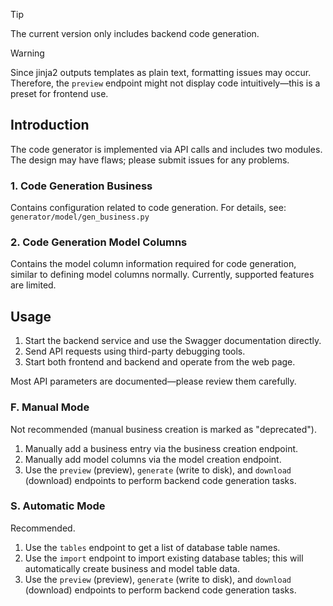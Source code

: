 > [!TIP]
> The current version only includes backend code generation.

> [!WARNING]
> Since jinja2 outputs templates as plain text, formatting issues may occur. Therefore, the `preview` endpoint might not display code intuitively—this is a preset for frontend use.

## Introduction

The code generator is implemented via API calls and includes two modules. The design may have flaws; please submit issues for any problems.

### 1. Code Generation Business

Contains configuration related to code generation. For details, see: `generator/model/gen_business.py`

### 2. Code Generation Model Columns

Contains the model column information required for code generation, similar to defining model columns normally. Currently, supported features are limited.

## Usage

1. Start the backend service and use the Swagger documentation directly.
2. Send API requests using third-party debugging tools.
3. Start both frontend and backend and operate from the web page.

Most API parameters are documented—please review them carefully.

### F. Manual Mode

Not recommended (manual business creation is marked as "deprecated").

1. Manually add a business entry via the business creation endpoint.
2. Manually add model columns via the model creation endpoint.
3. Use the `preview` (preview), `generate` (write to disk), and `download` (download) endpoints to perform backend code generation tasks.

### S. Automatic Mode

Recommended.

1. Use the `tables` endpoint to get a list of database table names.
2. Use the `import` endpoint to import existing database tables; this will automatically create business and model table data.
3. Use the `preview` (preview), `generate` (write to disk), and `download` (download) endpoints to perform backend code generation tasks.
